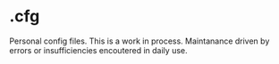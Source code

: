 # .cfg
Personal config files.
This is a work in process. Maintanance driven by errors or insufficiencies encoutered in daily use.

